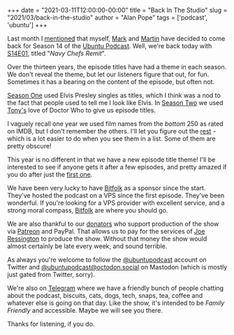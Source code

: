 +++
date = "2021-03-11T12:00:00-00:00"
title = "Back In The Studio"
slug = "2021/03/back-in-the-studio"
author = "Alan Pope"
tags = ['podcast', 'ubuntu']
+++

Last month I [mentioned](/blog/2021/02/season-fourteen) that myself, [Mark](https://twitter.com/marxjohnson) and [Martin](https://twitter.com/m_wimpress) have decided to come back for Season 14 of the [Ubuntu Podcast](https://ubuntupodcast.org/). Well, we're back today with [S14E01](https://ubuntupodcast.org/2021/03/11/s14e01-navy-chefs-remit/), titled "*Navy Chefs Remit*". 

Over the thirteen years, the episode titles have had a theme in each season. We don't reveal the theme, but let our listeners figure that out, for fun. Sometimes it has a bearing on the content of the episode, but often not.

[Season One](https://www.youtube.com/playlist?list=PL0QKAfxeXQMV1ep_CXLqC_RaJlyF4kAR_) used Elvis Presley singles as titles, which I think was a nod to the fact that people used to tell me I look like Elvis. In [Season Two](https://www.youtube.com/playlist?list=PL0QKAfxeXQMWJgWsRsEqPkCh9vntWqGf7) we used [Tony's](https://tonywhitmore.co.uk/weddings/) love of Doctor Who to give us episode titles. 

I vaguely recall one year we used film names from the *bottom* 250 as rated on IMDB, but I don't remember the others. I'll let you figure out the [rest](https://www.youtube.com/channel/UCav3G8vkcXdH-sohSkTowOw/playlists) - which is a lot easier to do when you see them in a list. Some of them are pretty obscure!

This year is no different in that we have a new episode title theme! I'll be interested to see if anyone gets it after a few episodes, and pretty amazed if you do after just the [first one](https://ubuntupodcast.org/2021/03/11/s14e01-navy-chefs-remit/).

We have been very lucky to have [Bitfolk](https://bitfolk.com/) as a sponsor since the start. They've hosted the podcast on a VPS since the first episode. They've been wonderful. If you're looking for a VPS provider with excellent service, and a strong moral compass, [Bitfolk](https://bitfolk.com/) are where you should go.

We are also thankful to our [donators](https://ubuntupodcast.org/donate/) who support production of the show via [Patreon](https://patreon.com/ubuntupodcast/) and PayPal. That allows us to pay for the services of [Joe Ressington](https://joeress.com/) to produce the show. Without that money the show would almost certainly be late every week, and sound terrible. 

As always you're welcome to follow the [@ubuntupodcast](https://twitter.com/ubuntupodcast) account on Twitter and [@ubuntupodcast@octodon.social](https://octodon.social/@ubuntupodcast) on Mastodon (which is mostly just gated from Twitter, sorry).

We're also on [Telegram](https://ubuntupodcast.org/telegram) where we have a friendly bunch of people chatting about the podcast, biscuits, cats, dogs, tech, snaps, tea, coffee and whatever else is going on that day. Like the show, it's intended to be *Family Friendly* and accessible. Maybe we will see you there. 

Thanks for listening, if you do.
